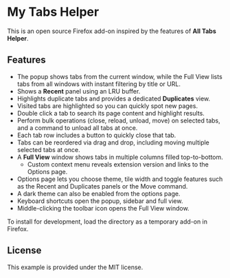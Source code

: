 # My Tabs Helper

This is an open source Firefox add-on inspired by the features of **All Tabs Helper**.

## Features

- The popup shows tabs from the current window, while the Full View lists tabs from all windows with instant filtering by title or URL.
- Shows a **Recent** panel using an LRU buffer.
- Highlights duplicate tabs and provides a dedicated **Duplicates** view.
- Visited tabs are highlighted so you can quickly spot new pages.
- Double click a tab to search its page content and highlight results.
- Perform bulk operations (close, reload, unload, move) on selected tabs, and a
  command to unload all tabs at once.
- Each tab row includes a button to quickly close that tab.
- Tabs can be reordered via drag and drop, including moving multiple selected tabs at once.
- A **Full View** window shows tabs in multiple columns filled top-to-bottom.
  - Custom context menu reveals extension version and links to the Options page.
- Options page lets you choose theme, tile width and toggle features such as
  the Recent and Duplicates panels or the Move command.
- A dark theme can also be enabled from the options page.
- Keyboard shortcuts open the popup, sidebar and full view.
- Middle-clicking the toolbar icon opens the Full View window.

To install for development, load the directory as a temporary add-on in Firefox.

## License

This example is provided under the MIT license.

